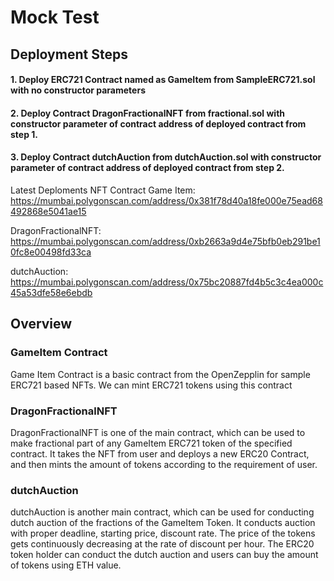 # Mock Test

## Deployment Steps

#### 1. Deploy ERC721 Contract named as GameItem from SampleERC721.sol with no constructor parameters
#### 2. Deploy Contract DragonFractionalNFT from fractional.sol with constructor parameter of contract address of deployed contract from step 1.
#### 3. Deploy Contract dutchAuction from dutchAuction.sol with constructor parameter of contract address of deployed contract from step 2.

Latest Deploments
NFT Contract Game Item: 
https://mumbai.polygonscan.com/address/0x381f78d40a18fe000e75ead68492868e5041ae15

DragonFractionalNFT: 
https://mumbai.polygonscan.com/address/0xb2663a9d4e75bfb0eb291be10fc8e00498fd33ca

dutchAuction:
https://mumbai.polygonscan.com/address/0x75bc20887fd4b5c3c4ea000c45a53dfe58e6ebdb


## Overview 

### GameItem Contract
Game Item Contract is a basic contract from the OpenZepplin for sample ERC721 based NFTs. 
We can mint ERC721 tokens using this contract



### DragonFractionalNFT
DragonFractionalNFT is one of the main contract, which can be used to make fractional part of any GameItem ERC721 token of the specified contract.
It takes the NFT from user and deploys a new ERC20 Contract, and then mints the amount of tokens according to the requirement of user.


### dutchAuction
dutchAuction is another main contract, which can be used for conducting dutch auction of the fractions of the GameItem Token. It conducts auction with proper deadline, starting price, discount rate.
The price of the tokens gets continuously decreasing at the rate of discount per hour. 
The ERC20 token holder can conduct the dutch auction and users can buy the amount of tokens using ETH value.


